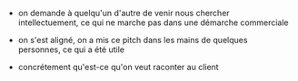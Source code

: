
- on demande à quelqu'un d'autre de venir nous chercher intellectuement, ce qui ne marche pas dans une démarche commerciale

- on s'est aligné, on a mis ce pitch dans les mains de quelques personnes, ce qui a été utile

- concrétement qu'est-ce qu'on veut raconter au client

